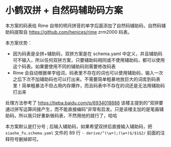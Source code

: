 # 小鹤双拼 + 自然码辅助码方案
本方案的码表给 Rime 自带的明月拼音的单字后面添加了自然码辅助码，自然码辅助码提取自	https://github.com/henices/rime	zrm2000	码表。

本方案优势：
- 因为码表是全拼+辅助码，双拼方案是在 schema.yaml 中定义，并且辅助码可不输入，所以任何双拼方案，只要辅助码相同或不使用辅助码，都可以使用这个码表。如果要使用不同的辅助码则需要修改码表
- Rime 会自动根据单字组词，码表里不存在的词也可以使用辅助码，输入一次之后下次不加辅助码也可以打出来。不需要简单粗暴地放巨大的词库到码表里！简单粗暴法不但占用内存爆炸，而且码表中不存在的词还是无法用辅助码打出来

处理方法参考了 https://tieba.baidu.com/p/6934018888 该楼主提到的“双拼要通过拼写运算间接产生，而不能直接编码”非常有启发。只是该楼主加的是笔画辅助码，所以我只好重新做码表，不然用他的就行了，哈哈

本方案默认是打分号 ; 后输入辅助码，如果希望双拼后直接输入辅助码，把 `xiaohe_fu.schema.yaml` 文件的 89 行 `- derive/^(\w+);(\w+)$/$1$2/` 前面的注释符号删掉即可。
